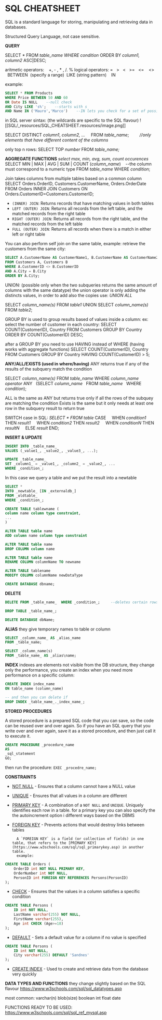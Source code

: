 # SQL CHEATSHEET

SQL is a standard language for storing, manipulating and retrieving data in databases.

Structured Query Language, not case sensitive.

**QUERY**

SELECT \* FROM _table\_name WHERE condition_ ORDER BY _column1, column2_ ASC|DESC;

aritmetic operators:    +, - , \* , /. %
logical operators: =   >   <   >=   <=    <>    BETWEEN  (specify a range)  LIKE (string pattern)    IN

example:
```sql
SELECT * FROM Products
WHERE Price BETWEEN 50 AND 60
OR Date IS NULL    --null check
AND City LIKE 's%';    --starts with s
AND Name IN ('Mauro','Marco')    --IN lets you check for a set of possible vlaues, generally IN contains a subquery returning a subset of IDs
```

in SQL server sintax: (the wildcards are specific to the SQL flavour)
![[SQL/_resources/SQL_CHEATSHEET.resources/image.png]]

SELECT DISTINCT _column1_, _column2, ..._    
FROM _table\_name_;         _//only elements that have different content of the columns_

only top n rows:
SELECT TOP _number_
FROM _table\_name;_

**AGGREGATE FUNCTIONS**
_select max, min, avg, sum, count occurences_
SELECT MIN | MAX | AVG | SUM | COUNT (_column\_name_)    --the column must correspond to a numeric type
FROM _table\_name_
WHERE _condition_;

Join takes columns from multiple tables based on a common column
SELECT Orders.OrderID, Customers.CustomerName, Orders.OrderDate
FROM Orders INNER JOIN Customers ON Orders.CustomerID=Customers.CustomerID;

* `(INNER) JOIN`: Returns records that have matching values in both tables
* `LEFT (OUTER) JOIN`: Returns all records from the left table, and the matched records from the right table
* `RIGHT (OUTER) JOIN`: Returns all records from the right table, and the matched records from the left table
* `FULL (OUTER) JOIN`: Returns all records when there is a match in either left or right table

You can also perform self join on the same table,
example: retrieve the customers from the same city:
```sql
SELECT A.CustomerName AS CustomerName1, B.CustomerName AS CustomerName2, A.City
FROM Customers A, Customers B
WHERE A.CustomerID <> B.CustomerID
AND A.City = B.City
ORDER BY A.City;
```

UNION: (possible only when the two subqueries returns the same amount of columns with the same datatype)
the union operator is only adding the distincts values, in order to add also the copies use: _UNION ALL_

SELECT _column\_name(s)_ FROM _table1_
UNION
SELECT _column\_name(s)_ FROM _table2_;

GROUP BY is used to group results based of values inside a column:
ex: select the number of customer in each country:
SELECT COUNT(CustomerID), Country
FROM Customers
GROUP BY Country
ORDER BY COUNT(CustomerID) DESC;

after a GROUP BY you need to use HAVING instead of WHERE (having works with aggregate functions)
SELECT COUNT(CustomerID), Country
FROM Customers
GROUP BY Country
HAVING COUNT(CustomerID) > 5;

**ANY/ALL/EXISTS (used in where/having)**
ANY returns true if any of the results of the subquery match the condition

SELECT _column\_name(s)_
FROM _table\_name_
WHERE _column\_name operator_ ANY
  (SELECT _column\_name_
  FROM _table\_name_
  WHERE _condition_);

ALL is the same as ANY but returns true only if all the rows of the subquey are matching the condition
Exists is the same but it only needs at least one row in the subquery result to return true

SWITCH case in SQL:
_SELECT \* FROM table_
CASE
    WHEN _condition1_ THEN _result1_
    WHEN _condition2_ THEN _result2_
    WHEN _conditionN_ THEN _resultN_
    ELSE _result_
END;

**INSERT & UPDATE**

```sql
INSERT INTO _table_name_
VALUES (_value1_, _value2_, _value3_, ...);

UPDATE _table_name_
SET _column1_ = _value1_, _column2_ = _value2_, ...
WHERE _condition_;
```

In this case we query a table and we put the result into a newtable
```sql
SELECT *
INTO _newtable_ [IN _externaldb_]
FROM _oldtable_
WHERE _condition_;

CREATE TABLE tablewname (
column name column type constraint,
...
)

ALTER TABLE table name
ADD column name column type constraint

ALTER TABLE table name
DROP COLUMN column name

ALTER TABLE table name
RENAME COLUMN columnName TO newname

ALTER TABLE tablename
MODIFY COLUMN columnName newDataType

CREATE DATABASE dbname;
```

**DELETE**

```sql
DELETE FROM _table_name_  WHERE _condition_;     --deletes certain rows

DROP TABLE _table_name_;

DELETE DATABASE dbName;
```

**ALIAS**
they give temporary names to table or column
```sql
SELECT _column_name_ AS _alias_name
FROM _table_name;

SELECT _column_name(s)
FROM _table_name_ AS _alias\name;
```

**INDEX**
indexes are elements not visible from the DB structure, they change only the performance, you create an index when you need more performance on a specific column:

```sql
CREATE INDEX index_name
ON table_name (column_name)

-- and then you can delete if
DROP INDEX _table_name_._index_name_;
```

**STORED PROCEDURES**

A stored procedure is a prepared SQL code that you can save, so the code can be reused over and over again.
So if you have an SQL query that you write over and over again, save it as a stored procedure, and then just call it to execute it.

```sql
CREATE PROCEDURE _procedure_name
AS
_sql_statement
GO;
```

then run the procedure:
`EXEC _procedre_name;`

**CONSTRAINTS**

* [NOT NULL](https://www.w3schools.com/sql/sql_notnull.asp) - Ensures that a column cannot have a NULL value
* [UNIQUE](https://www.w3schools.com/sql/sql_unique.asp) - Ensures that all values in a column are different
* [PRIMARY KEY](https://www.w3schools.com/sql/sql_primarykey.asp) - A combination of a `NOT NULL` and `UNIQUE`. Uniquely identifies each row in a table. for a primary key you can also specify the the autoincrement option i different ways based on the DBMS
* [FOREIGN KEY](https://www.w3schools.com/sql/sql_foreignkey.asp) - Prevents actions that would destroy links between tables

		A `FOREIGN KEY` is a field (or collection of fields) in one table, that refers to the [PRIMARY KEY](https://www.w3schools.com/sql/sql_primarykey.asp) in another table.
		example:
```sql
CREATE TABLE Orders (
    OrderID int NOT NULL PRIMARY KEY,
    OrderNumber int NOT NULL,
    PersonID int FOREIGN KEY REFERENCES Persons(PersonID)
);
```
		

* [CHECK](https://www.w3schools.com/sql/sql_check.asp) - Ensures that the values in a column satisfies a specific condition

```sql
CREATE TABLE Persons (
    ID int NOT NULL,
    LastName varchar(255) NOT NULL,
    FirstName varchar(255),
    Age int CHECK (Age>=18)
);
```

* [DEFAULT](https://www.w3schools.com/sql/sql_default.asp) - Sets a default value for a column if no value is specified

```sql
CREATE TABLE Persons (
    ID int NOT NULL, 
    City varchar(255) DEFAULT 'Sandnes'
);
```

* [CREATE INDEX](https://www.w3schools.com/sql/sql_create_index.asp) - Used to create and retrieve data from the database very quickly

**DATA TYPES AND FUNCTIONS**
they change slightly based on the SQL flavour
<https://www.w3schools.com/sql/sql_datatypes.asp>

most common:
varchar(n)
blob(size)
boolean
int
float
date

FUNCTIONS READY TO BE USED: <https://www.w3schools.com/sql/sql_ref_mysql.asp>
